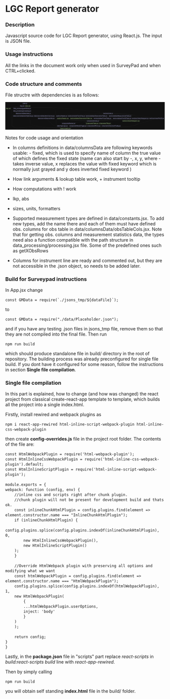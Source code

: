 # LGC Report generator

### Description

Javascript source code for LGC Report generator, using React.js. The input is JSON file.

### Usage instructions

All the links in the document work only when used in SurveyPad and when CTRL+clicked.

### Code structure and comments

File structre with dependencies is as follows:

![file structure](https://github.com/ondini/lgcreportgenerator/blob/master/fileStruct.png)

Notes for code usage and orientation

- In columns definitions in data/columnsData are following keywords usable: - fixed, which is used to specify name of column the true value of which defines the fixed state (name can also start by -, x, y, where - takes inverse value, x replaces the value with fixed keyword which is normally just grayed and y does inverted fixed keyword )

- How link arguments & lookup table work, + instrument tooltip
- How computations with ! work
- lkp, abs
- sizes, units, formatters

- Supported measurement types are defined in data/constants.jsx. To add new types, add the name there and each of them must have defined obs. columns for obs table in data/columnsData/obsTableCols.jsx. Note that for getting obs. columns and measurement statistics data, the types need also a function compatible with the path structure in data_processing/processing.jsx file. Some of the predefined ones such as getXObsRows

- Columns for instrument line are ready and commented out, but they are not accessible in the .json object, so needs to be added later.

### Build for Surveypad instructions

In App.jsx change

    const GMData = require(`./jsons_tmp/${dataFile}`);

to

    const GMData = require("./data/Placeholder.json");

and if you have any testing .json files in jsons_tmp file, remove them so that they are not compiled into the final file.
Then run

    npm run build

which should produce standalone file in build/ directory in the root of repository. The building process was already preconfigured for single file build. If you dont have it configured for some reason, follow the instructions in section **Single file compilation**.

### Single file compilation

In this part is explained, how to change (and how was changed) the react project from classical create-react-app template to template, which builds all the project into a single index.html.

Firstly, install rewired and webpack plugins as

    npm i react-app-rewired html-inline-script-webpack-plugin html-inline-css-webpack-plugin

then create **config-overrides.js** file in the project root folder.
The contents of the file are:

    const HtmlWebpackPlugin = require('html-webpack-plugin');
    const HtmlInlineCssWebpackPlugin = require('html-inline-css-webpack-plugin').default;
    const HtmlInlineScriptPlugin = require('html-inline-script-webpack-plugin');

    module.exports = {
    webpack: function (config, env) {
        //inline css and scripts right after chunk plugin.
        //chunk plugin will not be present for development build and thats ok.
        const inlineChunkHtmlPlugin = config.plugins.find(element => element.constructor.name === "InlineChunkHtmlPlugin");
        if (inlineChunkHtmlPlugin) {
        config.plugins.splice(config.plugins.indexOf(inlineChunkHtmlPlugin), 0,
            new HtmlInlineCssWebpackPlugin(),
            new HtmlInlineScriptPlugin()
        );
        }

        //Override HtmlWebpack plugin with preserving all options and modifying what we want
        const htmlWebpackPlugin = config.plugins.find(element => element.constructor.name === "HtmlWebpackPlugin");
        config.plugins.splice(config.plugins.indexOf(htmlWebpackPlugin), 1,
        new HtmlWebpackPlugin(
            {
            ...htmlWebpackPlugin.userOptions,
            inject: 'body'
            }
        )
        );

        return config;
    }
    }

Lastly, in the **package.json** file in "scripts" part replace _react-scripts_ in _build:react-scripts build_ line with _react-app-rewired_.

Then by simply calling

    npm run build

you will obtain self standing **index.html** file in the build/ folder.
